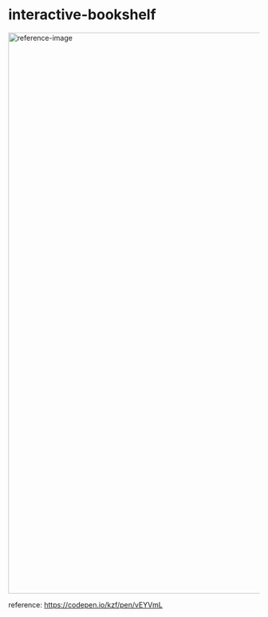 # interactive-bookshelf
 
<img width="1123" alt="reference-image" src="https://github.com/graffec/interactive-bookshelf/assets/91170697/635542bd-f322-4112-9699-8aae2a3ed08e">

reference: https://codepen.io/kzf/pen/vEYVmL
